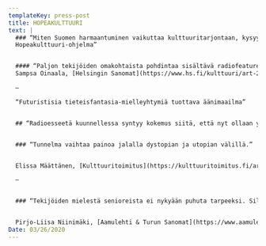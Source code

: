 ```yaml
---
templateKey: press-post
title: HOPEAKULTTUURI
text: |
  ### “Miten Suomen harmaantuminen vaikuttaa kulttuuritarjontaan, kysyy pätevä
  Hopeakulttuuri-ohjelma”


  #### “Paljon tekijöiden omakohtaista pohdintaa sisältävä radiofeature heittelee pohdinnan arvoisia koukkuja.”
  Sampsa Oinaala, [Helsingin Sanomat](https://www.hs.fi/kulttuuri/art-2000006452371.html)

  —

  “Futuristisia tieteisfantasia-mielleyhtymiä tuottava äänimaailma”


  ## “Radioesseetä kuunnellessa syntyy kokemus siitä, että nyt ollaan yhteisellä matkalla, tehtävänä tuntemattoman kartoittaminen, jonkin uuden löytäminen.”


  ### “Tunnelma vaihtaa painoa jalalla dystopian ja utopian välillä.”


  Elissa Määttänen, [Kulttuuritoimitus](https://kulttuuritoimitus.fi/artikkelit/radio/hopeakulttuuri-miten-vanheneva-vaesto-muokkaa-taidetta-ja-yhteiskuntaa-tulevaisuuden-suomessa/?fbclid=IwAR0ZGsmgIsZQvwgsC_8q-aIPrmsgBVzfcfZJo0BRuww-FBvSwtAHJN2AEno)

  —


  ### “Tekijöiden mielestä senioreista ei nykyään puhuta tarpeeksi. Silloinkin kun puhutaan, puhe on helposti vähättelevää ja leimaavaa. Sukupuolittamalla ja "iättämällä" lyömme toinen toisiimme ennakkoluuloisia leimoja.”


  Pirjo-Liisa Niinimäki, [Aamulehti & Turun Sanomat](https://www.aamulehti.fi/a/2effc753-6a67-4b66-877d-9024592930c4)
Date: 03/26/2020
---
```

